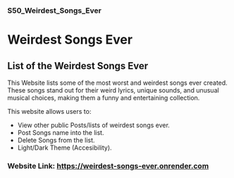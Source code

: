 ### S50_Weirdest_Songs_Ever

# Weirdest Songs Ever

## List of the Weirdest Songs Ever

This Website lists some of the most worst and weirdest songs ever created. These songs stand out for their weird lyrics, unique sounds, and unusual musical choices, making them a funny and entertaining collection. 

This website allows users to:
- View other public Posts/lists of weirdest songs ever.
- Post Songs name into the list.
- Delete Songs from the list.
- Light/Dark Theme (Accesibility).

### Website Link: https://weirdest-songs-ever.onrender.com